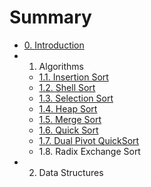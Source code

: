 # Summary

* [0. Introduction](0_introduction.md)
* 1. Algorithms
   * [1.1. Insertion Sort](11_insertion_sort.md)
   * [1.2. Shell Sort](12_shell_sort.md)
   * [1.3. Selection Sort](13_selection_sort.md)
   * [1.4. Heap Sort](14_heap_sort.md)
   * [1.5. Merge Sort](15_merge_sort.md)
   * [1.6. Quick Sort](16_quick_sort.md)
   * [1.7. Dual Pivot QuickSort](17_dual_pivot_quicksort.md)
   * 1.8. Radix Exchange Sort
* 2. Data Structures

